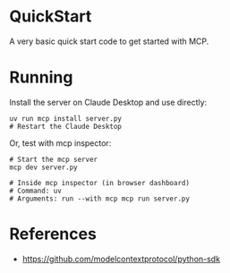 # QuickStart
A very basic quick start code to get started with MCP.

# Running
Install the server on Claude Desktop and use directly:
```
uv run mcp install server.py
# Restart the Claude Desktop
```
Or, test with mcp inspector:
```
# Start the mcp server
mcp dev server.py

# Inside mcp inspector (in browser dashboard)
# Command: uv
# Arguments: run --with mcp mcp run server.py
```

# References
- https://github.com/modelcontextprotocol/python-sdk